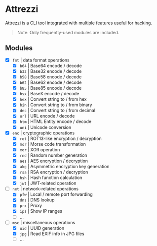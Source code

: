 # Attrezzi

Attrezzi is a CLI tool integrated with multiple features useful for hacking.

> Note: Only frequently-used modules are included.

## Modules

- [x] `fmt` | data format operations
  - [x] `b64` | Base64 encode / decode
  - [x] `b32` | Base32 encode / decode
  - [x] `b58` | Base58 encode / decode
  - [x] `b62` | Base62 encode / decode
  - [x] `b85` | Base85 encode / decode
  - [x] `bsx` | BaseX encode / decode
  - [x] `hex` | Convert string to / from hex
  - [x] `bin` | Convert string to / from binary
  - [x] `dec` | Convert string to / from decimal
  - [x] `url` | URL encode / decode
  - [x] `htm` | HTML Entity encode / decode
  - [x] `uni` | Unicode conversion
- [x] `enc` | cryptographic operations
  - [x] `rot` | ROT13-like encryption / decryption
  - [x] `mor` | Morse code transformation
  - [x] `xor` | XOR operation
  - [x] `rnd` | Random number generation
  - [x] `aes` | AES encryption / decryption
  - [x] `akg` | Asymmetric encryption key generation
  - [x] `rsa` | RSA encryption / decryption
  - [x] `hsh` | Hash function calculation
  - [x] `jwt` | JWT-related operation
- [ ] `net` | network-related operations
  - [x] `pfw` | Local / remote port forwarding
  - [x] `dns` | DNS lookup
  - [x] `prx` | Proxy
  - [x] `ips` | Show IP ranges
  - [ ] ...
- [ ] `msc` | miscellaneous operations
  - [x] `uid` | UUID generation
  - [x] `jpg` | Read EXIF info in JPG files
  - [ ] ...
